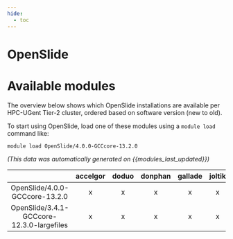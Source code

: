 ```yaml
---
hide:
  - toc
---
```


OpenSlide
=========

# Available modules


The overview below shows which OpenSlide installations are available per HPC-UGent Tier-2 cluster, ordered based on software version (new to old).

To start using OpenSlide, load one of these modules using a `module load` command like:

```shell
module load OpenSlide/4.0.0-GCCcore-13.2.0
```

*(This data was automatically generated on {{modules_last_updated}})*  

| |accelgor|doduo|donphan|gallade|joltik|shinx|
| :---: | :---: | :---: | :---: | :---: | :---: | :---: |
|OpenSlide/4.0.0-GCCcore-13.2.0|x|x|x|x|x|x|
|OpenSlide/3.4.1-GCCcore-12.3.0-largefiles|x|x|x|x|x|x|
